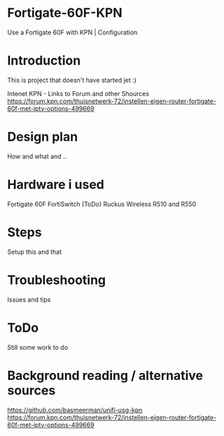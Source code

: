 # Fortigate-60F-KPN
Use a Fortigate 60F with KPN | Configuration
# Introduction

This is project that doesn't have started jet :) 

Intenet KPN - Links to Forum and other Shources
https://forum.kpn.com/thuisnetwerk-72/instellen-eigen-router-fortigate-60f-met-iptv-options-499669
# Design plan
How and what and ..
# Hardware i used
Fortigate 60F
FortiSwitch (ToDo)
Ruckus Wireless R510 and R550
# Steps
Setup this and that
# Troubleshooting
Issues and tips
# ToDo
Still some work to do

# Background reading / alternative sources
https://github.com/basmeerman/unifi-usg-kpn
https://forum.kpn.com/thuisnetwerk-72/instellen-eigen-router-fortigate-60f-met-iptv-options-499669
